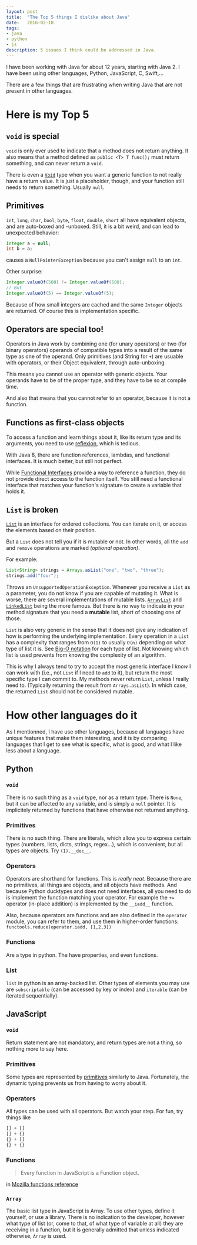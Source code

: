```yaml
---
layout: post
title:  "The Top 5 things I dislike about Java"
date:   2016-02-18
tags:
- java
- python
- js
description: 5 issues I think could be addressed in Java.
---
```


I have been working with Java for about 12 years, starting with Java 2. I have been using other languages, Python, JavaScript, C, Swift,...

There are a few things that are frustrating when writing Java that are not present in other languages.

# Here is my Top 5

## `void` is special

`void` is only ever used to indicate that a method does not return anything. It also means that a method defined as `public <T> T func();` must return something, and can never return a `void`.

There is even a [`Void`](https://developer.android.com/reference/java/lang/Void.html) type when you want a generic function to not really have a return value. It is just a placeholder, though, and your function still needs to return something. Usually `null`.

## Primitives

`int`, `long`, `char`, `bool`, `byte`, `float`, `double`, `short` all have equivalent objects, and are auto-boxed and -unboxed. Still, it is a bit weird, and can lead to unexpected behavior:

```java
Integer a = null;
int b = a;
```

causes a `NullPointerException` because you can't assign `null` to an `int`.

Other surprise:

```java
Integer.valueOf(500) != Integer.valueOf(500);
// But
Integer.valueOf(5) == Integer.valueOf(5);
```

Because of how small integers are cached and the same `Integer` objects are returned. Of course this is implementation specific.

## Operators are special too!

Operators in Java work by combining one (for unary operators) or two (for binary operators) operands of compatible types into a result of the same type as one of the operand. Only primitives (and String for `+`) are usuable with operators, or their Object equivalent, through auto-unboxing.

This means you cannot use an operator with generic objects. Your operands have to be of the proper type, and they have to be so at compile time.

And also that means that you cannot refer to an operator, because it is not a function.

## Functions as first-class objects

To access a function and learn things about it, like its return type and its arguments, you need to use [reflexion](https://docs.oracle.com/javase/tutorial/reflect/), which is tedious.

With Java 8, there are function references, lambdas, and functional interfaces. It is much better, but still not perfect.

While [Functional Interfaces](https://docs.oracle.com/javase/8/docs/api/java/util/function/package-summary.html) provide a way to reference a function, they do not provide direct access to the function itself. You still need a functional interface that matches your function's signature to create a variable that holds it.

## `List` is broken

[`List`](https://docs.oracle.com/javase/8/docs/api/java/util/List.html) is an interface for ordered collections. You can iterate on it, or access the elements based on their position.

But a `List` does not tell you if it is mutable or not. In other words, all the `add` and `remove` operations are marked _(optional operation)_.

For example:

```java
List<String> strings = Arrays.asList("one", "two", "three");
strings.add("four");
```

Throws an `UnsupportedOperationException`. Whenever you receive a `List` as a parameter, you do not know if you are capable of mutating it. What is worse, there are several implementations of mutable lists. [`ArrayList`](https://docs.oracle.com/javase/8/docs/api/java/util/ArrayList.html) and [`LinkedList`](https://docs.oracle.com/javase/8/docs/api/java/util/LinkedList.html) being the more famous. But there is no way to indicate in your method signature that you need a **mutable** list, short of choosing one of those.

`List` is also very generic in the sense that it does not give any indication of how is performing the underlying implementation. Every operation in a `List` has a complexity that ranges from `O(1)` to usually `O(n)` depending on what type of list it is. See [Big-O notation](http://bigocheatsheet.com/) for each type of list. Not knowing which list is used prevents from knowing the complexity of an algorithm.

This is why I always tend to try to accept the most generic interface I _know_ I can work with (i.e., not `List` if I need to `add` to it), but return the most specific type I can commit to. My methods never return `List`, unless I really need to. (Typically returning the result from `Arrays.asList`). In which case, the returned `List` should not be considered mutable.

# How other languages do it

As I mentionned, I have use other languages, because all languages have unique features that make them interesting, and it is by comparing languages that I get to see what is specific, what is good, and what I like less about a language.

## Python

### `void`

There is no such thing as a `void` type, nor as a return type. There is `None`, but it can be affected to any variable, and is simply a `null` pointer. It is implicitely returned by functions that have otherwise not returned anything.

### Primitives

There is no such thing. There are literals, which allow you to express certain types (numbers, lists, dicts, strings, regex...), which is convenient, but all types are objects. Try `(1).__doc__`.

### Operators

Operators are shorthand for functions. This is _really neat_. Because there are no primitives, all things are objects, and all objects have methods. And because Python ducktypes and does not need interfaces, all you need to do is implement the function matching your operator. For example the `+=` operator (in-place addition) is implemented by the `__iadd__` function.

Also, because operators are functions and are also defined in the `operator` module, you can refer to them, and use them in higher-order functions: `functools.reduce(operator.iadd, [1,2,3])`

### Functions

Are a type in python. The have properties, and even functions.

### List

`list` in python is an array-backed list. Other types of elements you may use are `subscriptable` (can be accessed by key or index) and `iterable` (can be iterated sequentially).

## JavaScript

### `void`

Return statement are not mandatory, and return types are not a thing, so nothing more to say here.

### Primitives

Some types are represented by [primitives](https://developer.mozilla.org/en-US/docs/Glossary/Primitive) similarly to Java. Fortunately, the dynamic typing prevents us from having to worry about it.

### Operators

All types can be used with all operators. But watch your step. For fun, try things like

```javascript
[] + []
[] + {}
{} + []
{} + {}
```

### Functions

> Every function in JavaScript is a Function object.

in [Mozilla functions reference](https://developer.mozilla.org/en-US/docs/Web/JavaScript/Reference/Functions)

### `Array`

The basic list type in JavaScript is Array. To use other types, define it yourself, or use a library. There is no indication to the developer, however what type of list (or, come to that, of what type of variable at all) they are receiving in a function, but it is generally admitted that unless indicated otherwise, `Array` is used.